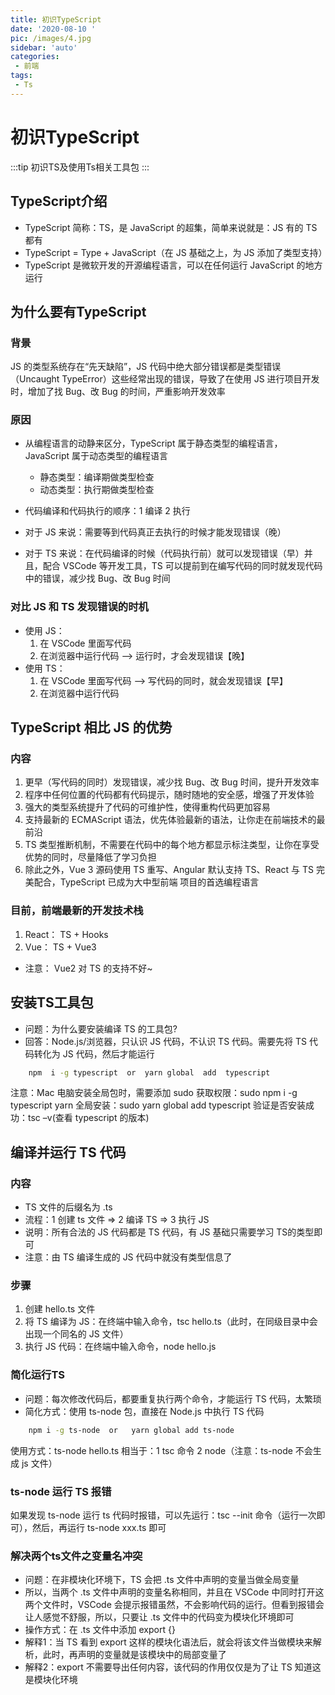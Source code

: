```yaml
---
title: 初识TypeScript
date: '2020-08-10 '
pic: /images/4.jpg
sidebar: 'auto'
categories:
 - 前端
tags:
 - Ts
---
```


# 初识TypeScript
:::tip
初识TS及使用Ts相关工具包
:::

<!-- more -->

## TypeScript介绍
- TypeScript 简称：TS，是 JavaScript 的超集，简单来说就是：JS 有的 TS 都有
- TypeScript = Type + JavaScript（在 JS 基础之上，为 JS 添加了类型支持）
- TypeScript 是微软开发的开源编程语言，可以在任何运行 JavaScript 的地方运行

## 为什么要有TypeScript
### 背景
JS 的类型系统存在“先天缺陷”，JS 代码中绝大部分错误都是类型错误（Uncaught TypeError）这些经常出现的错误，导致了在使用 JS 进行项目开发时，增加了找 Bug、改 Bug 的时间，严重影响开发效率
### 原因
- 从编程语言的动静来区分，TypeScript 属于静态类型的编程语言，JavaScript 属于动态类型的编程语言
  - 静态类型：编译期做类型检查
  - 动态类型：执行期做类型检查

- 代码编译和代码执行的顺序：1 编译 2 执行
- 对于 JS 来说：需要等到代码真正去执行的时候才能发现错误（晚）
- 对于 TS 来说：在代码编译的时候（代码执行前）就可以发现错误（早）并且，配合 VSCode 等开发工具，TS 可以提前到在编写代码的同时就发现代码中的错误，减少找 Bug、改 Bug 时间

### 对比 JS 和 TS 发现错误的时机
- 使用 JS：
  1. 在 VSCode 里面写代码
  2. 在浏览器中运行代码 --> 运行时，才会发现错误【晚】
- 使用 TS：
  1. 在 VSCode 里面写代码 --> 写代码的同时，就会发现错误【早】
  2. 在浏览器中运行代码

## TypeScript 相比 JS 的优势
### 内容
1. 更早（写代码的同时）发现错误，减少找 Bug、改 Bug 时间，提升开发效率
2. 程序中任何位置的代码都有代码提示，随时随地的安全感，增强了开发体验
3. 强大的类型系统提升了代码的可维护性，使得重构代码更加容易
4. 支持最新的 ECMAScript 语法，优先体验最新的语法，让你走在前端技术的最前沿
5. TS 类型推断机制，不需要在代码中的每个地方都显示标注类型，让你在享受优势的同时，尽量降低了学习负担
6. 除此之外，Vue 3 源码使用 TS 重写、Angular 默认支持 TS、React 与 TS 完美配合，TypeScript 已成为大中型前端 项目的首选编程语言

### 目前，前端最新的开发技术栈
  1. React： TS + Hooks
  2. Vue： TS + Vue3
- 注意： Vue2 对 TS 的支持不好~


## 安装TS工具包
- 问题：为什么要安装编译 TS 的工具包?
- 回答：Node.js/浏览器，只认识 JS 代码，不认识 TS 代码。需要先将 TS 代码转化为 JS 代码，然后才能运行

```sh
    npm  i -g typescript  or  yarn global  add  typescript
```
注意：Mac 电脑安装全局包时，需要添加 sudo 获取权限：sudo npm i -g typescript yarn 全局安装：sudo yarn global add typescript 验证是否安装成功：tsc –v(查看 typescript 的版本)

## 编译并运行 TS 代码
### 内容
- TS 文件的后缀名为 .ts
- 流程：1 创建 ts 文件 => 2 编译 TS => 3 执行 JS
- 说明：所有合法的 JS 代码都是 TS 代码，有 JS 基础只需要学习 TS的类型即可
- 注意：由 TS 编译生成的 JS 代码中就没有类型信息了

### 步骤
1. 创建 hello.ts 文件
2. 将 TS 编译为 JS：在终端中输入命令，tsc hello.ts（此时，在同级目录中会出现一个同名的 JS 文件）
3. 执行 JS 代码：在终端中输入命令，node hello.js

### 简化运行TS
- 问题：每次修改代码后，都要重复执行两个命令，才能运行 TS 代码，太繁琐
- 简化方式：使用 ts-node 包，直接在 Node.js 中执行 TS 代码

```sh
    npm i -g ts-node  or   yarn global add ts-node
```
使用方式：ts-node hello.ts 相当于：1 tsc 命令 2 node（注意：ts-node 不会生成 js 文件）

###  ts-node 运行 TS 报错
如果发现 ts-node 运行 ts 代码时报错，可以先运行：tsc --init 命令（运行一次即可），然后，再运行 ts-node xxx.ts 即可

### 解决两个ts文件之变量名冲突
- 问题：在非模块化环境下，TS 会把 .ts 文件中声明的变量当做全局变量
- 所以，当两个 .ts 文件中声明的变量名称相同，并且在 VSCode 中同时打开这两个文件时，VSCode 会提示报错虽然，不会影响代码的运行。但看到报错会让人感觉不舒服，所以，只要让 .ts 文件中的代码变为模块化环境即可
- 操作方式：在 .ts 文件中添加 export {}
- 解释1：当 TS 看到 export 这样的模块化语法后，就会将该文件当做模块来解析，此时，再声明的变量就是该模块中的局部变量了
- 解释2：export 不需要导出任何内容，该代码的作用仅仅是为了让 TS 知道这是模块化环境
